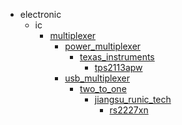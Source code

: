* electronic
  * ic
    * [multiplexer](electronic/ic/multiplexer)
      * [power_multiplexer](electronic/ic/multiplexer/power_multiplexer)
        * [texas_instruments](texas_instruments)
          * [tps2113apw](tps2113apw)
      * [usb_multiplexer](electronic/ic/multiplexer/power_multiplexer/texas_instruments/usb_multiplexer)
        * [two_to_one](two_to_one)
          * [jiangsu_runic_tech](jiangsu_runic_tech)
            * [rs2227xn](rs2227xn)
